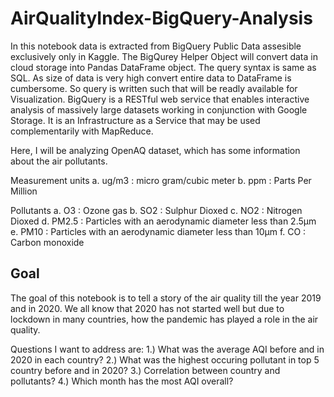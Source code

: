 # AirQualityIndex-BigQuery-Analysis

In this notebook data is extracted from BigQuery Public Data assesible exclusively only in Kaggle. The BigQurey Helper Object will convert data in cloud storage into Pandas DataFrame object. The query syntax is same as SQL. As size of data is very high convert entire data to DataFrame is cumbersome. So query is written such that will be readly available for Visualization.
BigQuery is a RESTful web service that enables interactive analysis of massively large datasets working in conjunction with Google Storage. It is an Infrastructure as a Service that may be used complementarily with MapReduce.

Here, I will be analyzing OpenAQ dataset, which has some information about the air pollutants.

Measurement units a. ug/m3 : micro gram/cubic meter b. ppm : Parts Per Million

Pollutants a. O3 : Ozone gas b. SO2 : Sulphur Dioxed c. NO2 : Nitrogen Dioxed d. PM2.5 : Particles with an aerodynamic diameter less than 2.5μm e. PM10 : Particles with an aerodynamic diameter less than 10μm f. CO : Carbon monoxide

## Goal
The goal of this notebook is to tell a story of the air quality till the year 2019 and in 2020. We all know that 2020 has not started well but due to lockdown in many countries, how the pandemic has played a role in the air quality.

Questions I want to address are:
1.) What was the average AQI before and in 2020 in each country?
2.) What was the highest occuring pollutant in top 5 country before and in 2020?
3.) Correlation between country and pollutants?
4.) Which month has the most AQI overall?

